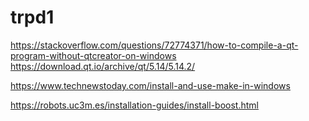 # trpd1

https://stackoverflow.com/questions/72774371/how-to-compile-a-qt-program-without-qtcreator-on-windows
https://download.qt.io/archive/qt/5.14/5.14.2/


https://www.technewstoday.com/install-and-use-make-in-windows


https://robots.uc3m.es/installation-guides/install-boost.html


